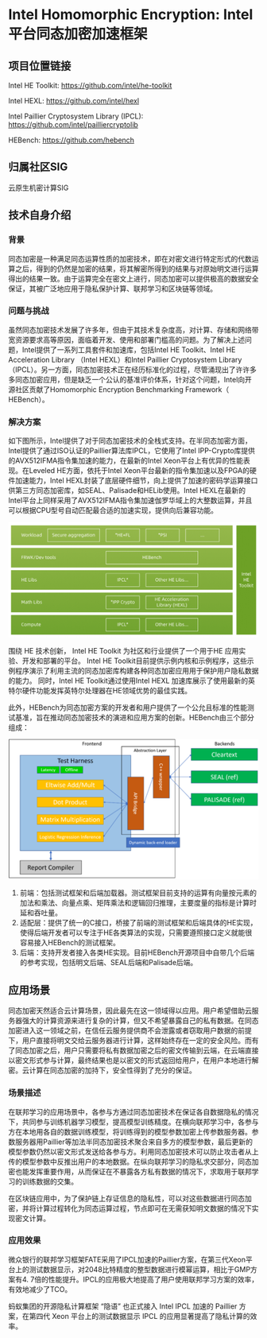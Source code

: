 # Intel Homomorphic Encryption: Intel平台同态加密加速框架

## 项目位置链接

Intel HE Toolkit: https://github.com/intel/he-toolkit 

Intel HEXL: https://github.com/intel/hexl 

Intel Paillier Cryptosystem Library (IPCL): https://github.com/intel/pailliercryptolib 

HEBench: https://github.com/hebench 

## 归属社区SIG

云原生机密计算SIG

## 技术自身介绍

### 背景

同态加密是一种满足同态运算性质的加密技术，即在对密文进行特定形式的代数运算之后，得到的仍然是加密的结果，将其解密所得到的结果与对原始明文进行运算得出的结果一致。由于运算完全在密文上进行，同态加密可以提供极高的数据安全保证，其被广泛地应用于隐私保护计算、联邦学习和区块链等领域。

### 问题与挑战

虽然同态加密技术发展了许多年，但由于其技术复杂度高，对计算、存储和网络带宽资源要求高等原因，面临着开发、使用和部署门槛高的问题。为了解决上述问题，Intel提供了一系列工具套件和加速库，包括Intel HE Toolkit、Intel HE Acceleration Library （Intel HEXL）和Intel Paillier Cryptosystem Library（IPCL）。另一方面，同态加密技术正在经历标准化的过程，尽管涌现出了许许多多同态加密应用，但是缺乏一个公认的基准评价体系，针对这个问题，Intel向开源社区贡献了Homomorphic Encryption Benchmarking Framework（ HEBench）。

### 解决方案

如下图所示，Intel提供了对于同态加密技术的全栈式支持。在半同态加密方面，Intel提供了通过ISO认证的Paillier算法库IPCL，它使用了Intel IPP-Crypto库提供的AVX512IFMA指令集加速的能力，在最新的Intel Xeon平台上有优异的性能表现。在Leveled HE方面，依托于Intel Xeon平台最新的指令集加速以及FPGA的硬件加速能力，Intel HEXL封装了底层硬件细节，向上提供了加速的密码学运算接口供第三方同态加密库，如SEAL、Palisade和HELib使用。Intel HEXL在最新的Intel平台上同样采用了AVX512IFMA指令集加速伽罗华域上的大整数运算，并且可以根据CPU型号自动匹配最合适的加速实现，提供向后兼容功能。

![he_overview](../materials/imgs/he_overview.png)

围绕 HE 技术创新， Intel HE Toolkit 为社区和行业提供了一个用于HE 应用实验、开发和部署的平台。 Intel HE Toolkit目前提供示例内核和示例程序，这些示例程序演示了利用主流的同态加密库构建各种同态加密应用用于保护用户隐私数据的能力。 同时，Intel HE Toolkit通过使用Intel HEXL 加速库展示了使用最新的英特尔硬件功能发挥英特尔处理器在HE领域优势的最佳实践。

此外，HEBench为同态加密方案的开发者和用户提供了一个公允且标准的性能测试基准，旨在推动同态加密技术的演进和应用方案的创新。HEBench由三个部分组成：

![HEBench](../materials/imgs/HEBench.png)

1.	前端：包括测试框架和后端加载器。测试框架目前支持的运算有向量按元素的加法和乘法、向量点乘、矩阵乘法和逻辑回归推理，主要度量的指标是计算时延和吞吐量。
2.	适配层：提供了统一的C接口，桥接了前端的测试框架和后端具体的HE实现，使得后端开发者可以专注于HE各类算法的实现，只需要遵照接口定义就能很容易接入HEBench的测试框架。
3.	后端：支持开发者接入各类HE实现。目前HEBench开源项目中自带几个后端的参考实现，包括明文后端、SEAL后端和Palisade后端。

## 应用场景

同态加密天然适合云计算场景，因此最先在这一领域得以应用。用户希望借助云服务器强大的计算资源来进行复杂的计算，但又不希望暴露自己的私有数据。在同态加密进入这一领域之前，在信任云服务提供商不会泄露或者窃取用户数据的前提下，用户直接将明文交给云服务器进行计算，这样始终存在一定的安全风险。而有了同态加密之后，用户只需要将私有数据加密之后的密文传输到云端，在云端直接以密文形式参与计算，最终结果也是以密文的形式返回给用户，在用户本地进行解密。云计算在同态加密的加持下，安全性得到了充分的保证。

### 场景描述

在联邦学习的应用场景中，各参与方通过同态加密技术在保证各自数据隐私的情况下，共同参与训练机器学习模型，提高模型训练精度。在横向联邦学习中，各参与方在本地用各自的数据训练模型，将训练得到的模型参数加密上传参数服务器。参数服务器用Paillier等加法半同态加密技术聚合来自多方的模型参数，最后更新的模型参数仍然以密文形式发送给各参与方。利用同态加密技术可以防止攻击者从上传的模型参数中反推出用户的本地数据。在纵向联邦学习的隐私求交部分，同态加密也能发挥重要作用，从而保证在不暴露各方私有数据的情况下，求取用于联邦学习的训练数据的交集。

在区块链应用中，为了保护链上存证信息的隐私性，可以对这些数据进行同态加密，并将计算过程转化为同态运算过程，节点即可在无需获知明文数据的情况下实现密文计算。

### 应用效果

微众银行的联邦学习框架FATE采用了IPCL加速的Paillier方案，在第三代Xeon平台上的测试数据显示，对2048比特精度的整型数据进行模幂运算，相比于GMP方案有4. 7倍的性能提升。IPCL的应用极大地提高了用户使用联邦学习方案的效率，有效地减少了TCO。

蚂蚁集团的开源隐私计算框架 “隐语” 也正式接入 Intel IPCL 加速的 Paillier 方案，在第四代 Xeon 平台上的测试数据显示 IPCL 的应用显著提高了隐私计算的效率。